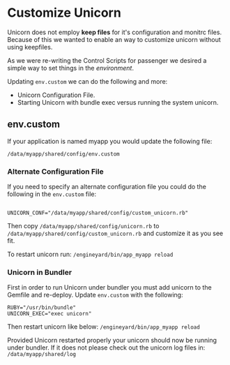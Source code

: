# Customize Unicorn

Unicorn does not employ **keep files** for it's configuration and monitrc files.  Because of this we wanted to enable an way to customize unicorn without using keepfiles.

As we were re-writing the Control Scripts for passenger we desired a simple way to set things in the *environment*.  

Updating `env.custom` we can do the following and more:

  - Unicorn Configuration File.
  - Starting Unicorn with bundle exec versus running the system unicorn.

## env.custom

If your application is named myapp you would update the following file:

    /data/myapp/shared/config/env.custom

### Alternate Configuration File

If you need to specify an alternate configuration file you could do the following in the `env.custom` file:

<code>
UNICORN_CONF="/data/myapp/shared/config/custom_unicorn.rb"
</code>

Then copy `/data/myapp/shared/config/unicorn.rb` to `/data/myapp/shared/config/custom_unicorn.rb` and customize it as you see fit.  

To restart unicorn run: `/engineyard/bin/app_myapp reload`


### Unicorn in Bundler

First in order to run Unicorn under bundler you must add unicorn to the Gemfile and re-deploy.  Update `env.custom` with the following:


    RUBY="/usr/bin/bundle"
    UNICORN_EXEC="exec unicorn"


Then restart unicorn like below: `/engineyard/bin/app_myapp reload`


Provided Unicorn restarted properly your unicorn should now be running under bundler.  If it does not please check out the unicorn log files in: `/data/myapp/shared/log`
